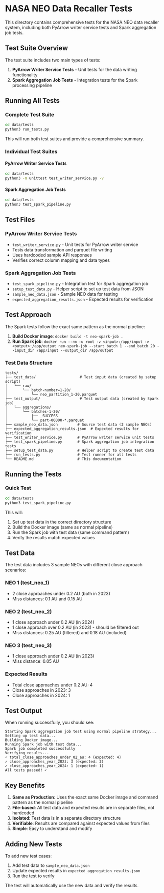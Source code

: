 # NASA NEO Data Recaller Tests

This directory contains comprehensive tests for the NASA NEO data recaller system, including both PyArrow writer service tests and Spark aggregation job tests.

## Test Suite Overview

The test suite includes two main types of tests:

1. **PyArrow Writer Service Tests** - Unit tests for the data writing functionality
2. **Spark Aggregation Job Tests** - Integration tests for the Spark processing pipeline

## Running All Tests

### Complete Test Suite
```bash
cd data/tests
python3 run_tests.py
```

This will run both test suites and provide a comprehensive summary.

### Individual Test Suites

#### PyArrow Writer Service Tests
```bash
cd data/tests
python3 -m unittest test_writer_service.py -v
```

#### Spark Aggregation Job Tests
```bash
cd data/tests
python3 test_spark_pipeline.py
```

## Test Files

### PyArrow Writer Service Tests
- `test_writer_service.py` - Unit tests for PyArrow writer service
- Tests data transformation and parquet file writing
- Uses hardcoded sample API responses
- Verifies correct column mapping and data types

### Spark Aggregation Job Tests
- `test_spark_pipeline.py` - Integration test for Spark aggregation job
- `setup_test_data.py` - Helper script to set up test data from JSON
- `sample_neo_data.json` - Sample NEO data for testing
- `expected_aggregation_results.json` - Expected results for verification

## Test Approach

The Spark tests follow the exact same pattern as the normal pipeline:

1. **Build Docker image**: `docker build -t neo-spark-job .`
2. **Run Spark job**: `docker run --rm -u root -v <input>:/app/input -v <output>:/app/output neo-spark-job --start_batch 1 --end_batch 20 --input_dir /app/input --output_dir /app/output`

### Test Data Structure
```
tests/
├── test_data/                    # Test input data (created by setup script)
│   └── raw/
│       └── batch-number=1-20/
│           └── neo_partition_1-20.parquet
├── test_output/                  # Test output data (created by Spark job)
│   └── aggregations/
│       └── batches-1-20/
│           ├── _SUCCESS
│           └── part-00000-*.parquet
├── sample_neo_data.json         # Source test data (3 sample NEOs)
├── expected_aggregation_results.json  # Expected results for verification
├── test_writer_service.py       # PyArrow writer service unit tests
├── test_spark_pipeline.py       # Spark aggregation job integration tests
├── setup_test_data.py           # Helper script to create test data
├── run_tests.py                 # Test runner for all tests
└── README.md                    # This documentation
```

## Running the Tests

### Quick Test
```bash
cd data/tests
python3 test_spark_pipeline.py
```

This will:
1. Set up test data in the correct directory structure
2. Build the Docker image (same as normal pipeline)
3. Run the Spark job with test data (same command pattern)
4. Verify the results match expected values

## Test Data

The test data includes 3 sample NEOs with different close approach scenarios:

### NEO 1 (test_neo_1)
- 2 close approaches under 0.2 AU (both in 2023)
- Miss distances: 0.1 AU and 0.15 AU

### NEO 2 (test_neo_2)
- 1 close approach under 0.2 AU (in 2024)
- 1 close approach over 0.2 AU (in 2023) - should be filtered out
- Miss distances: 0.25 AU (filtered) and 0.18 AU (included)

### NEO 3 (test_neo_3)
- 1 close approach under 0.2 AU (in 2023)
- Miss distance: 0.05 AU

### Expected Results
- Total close approaches under 0.2 AU: 4
- Close approaches in 2023: 3
- Close approaches in 2024: 1

## Test Output

When running successfully, you should see:
```
Starting Spark aggregation job test using normal pipeline strategy...
Setting up test data...
Building Docker image...
Running Spark job with test data...
Spark job completed successfully
Verifying results...
✓ total_close_approaches_under_02_au: 4 (expected: 4)
✓ close_approaches_year_2023: 3 (expected: 3)
✓ close_approaches_year_2024: 1 (expected: 1)
All tests passed! ✓
```

## Key Benefits

1. **Same as Production**: Uses the exact same Docker image and command pattern as the normal pipeline
2. **File-based**: All test data and expected results are in separate files, not hardcoded
3. **Isolated**: Test data is in a separate directory structure
4. **Verifiable**: Results are compared against expected values from files
5. **Simple**: Easy to understand and modify

## Adding New Tests

To add new test cases:

1. Add test data to `sample_neo_data.json`
2. Update expected results in `expected_aggregation_results.json`
3. Run the test to verify

The test will automatically use the new data and verify the results.